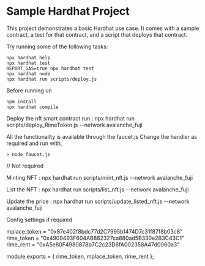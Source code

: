 # Sample Hardhat Project

This project demonstrates a basic Hardhat use case. It comes with a sample contract, a test for that contract, and a script that deploys that contract.

Try running some of the following tasks:

```shell
npx hardhat help
npx hardhat test
REPORT_GAS=true npx hardhat test
npx hardhat node
npx hardhat run scripts/deploy.js
```

Before running un

    npm install
    npx hardhat compile 


Deploy the nft smart contract run : npx hardhat run scripts/deploy_RimeToken.js --network avalanche_fuji


All the functionailty is available through the faucet.js
Change the handler as required and run with,

    > node faucet.js

// Not required

Minting NFT : npx hardhat run scripts/mint_nft.js --network avalanche_fuji

List the NFT : npx hardhat run scripts/list_nft.js --network avalanche_fuji

Update the price : npx hardhat run scripts/update_listed_nft.js --network avalanche_fuji

Config settings if required

mplace_token = "0x87e402f8bdc77d2C7995b1474D7c31f87f8b03c8"
rime_token   = "0x4909493F604AB882327ca880ad5B330e2B3C43C1"
rime_rent = "0xA5e80F4980878b7C2c23D6fA002358A47d0060a3"

module.exports = {
    rime_token,
    mplace_token,
    rime_rent
};